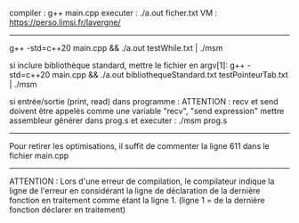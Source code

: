 compiler : g++ main.cpp
executer : ./a.out ficher.txt
VM : https://perso.limsi.fr/lavergne/

---------------------------------------
g++ -std=c++20 main.cpp && ./a.out testWhile.txt | ./msm

si inclure bibliothèque standard, mettre le fichier en argv[1]: 
    g++ -std=c++20 main.cpp && ./a.out bibliothequeStandard.txt testPointeurTab.txt | ./msm 

si entrée/sortie (print, read) dans programme :
    ATTENTION : recv et send doivent être appelés comme une variable "recv", "send expression"
    mettre assembleur générer dans prog.s et executer :
    ./msm prog.s

---------------------------------------

Pour retirer les optimisations, il suffit de commenter la ligne 611 dans le fichier main.cpp

---------------------------------------

ATTENTION :
    Lors d'une erreur de compilation, le compilateur indique la ligne de l'erreur en considérant la ligne de déclaration de la dernière fonction en traitement comme étant la ligne 1. (ligne 1 = de la dernière fonction déclarer en traitement)
